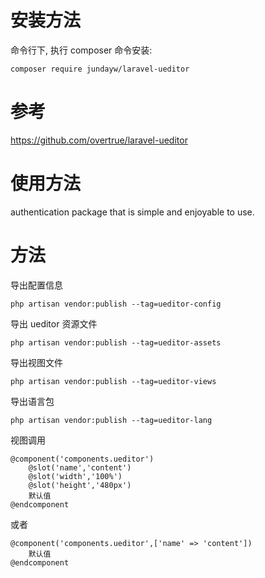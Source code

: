 # 安装方法
命令行下, 执行 composer 命令安装:
````
composer require jundayw/laravel-ueditor
````

# 参考
https://github.com/overtrue/laravel-ueditor

# 使用方法
authentication package that is simple and enjoyable to use.

# 方法
导出配置信息
````
php artisan vendor:publish --tag=ueditor-config
````
导出 ueditor 资源文件
````
php artisan vendor:publish --tag=ueditor-assets
````
导出视图文件
````
php artisan vendor:publish --tag=ueditor-views
````
导出语言包
````
php artisan vendor:publish --tag=ueditor-lang
````
视图调用
````
@component('components.ueditor')
    @slot('name','content')
    @slot('width','100%')
    @slot('height','480px')
    默认值
@endcomponent
````
或者
````
@component('components.ueditor',['name' => 'content'])
    默认值
@endcomponent
````